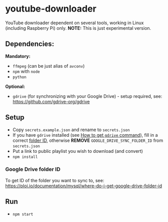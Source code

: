 # youtube-downloader

YouTube downloader dependent on several tools, working in Linux (including Raspberry Pi) only.
**NOTE:** This is just experimental version.

## Dependencies:
**Mandatory:**
- `ffmpeg` (can be just alias of `avconv`)
- `npm` with `node`
- `python`

**Optional:**
- `gdrive` (for synchronizing with your Google Drive) - setup required, see: https://github.com/gdrive-org/gdrive

## Setup
- Copy `secrets.example.json` and rename to `secrets.json`
- If you have `gdrive` installed (see [How to get `gdrive` command](https://github.com/gdrive-org/gdrive)), fill in a correct [folder ID](#google-drive-folder-id), otherwise **REMOVE** `GOOGLE_DRIVE_SYNC_FOLDER_ID` from `secrets.json`
- Put a link to public playlist you wish to download (and convert)
- `npm install`

### Google Drive folder ID
To get ID of the folder you want to sync to, see:
https://ploi.io/documentation/mysql/where-do-i-get-google-drive-folder-id

## Run
- `npm start`
